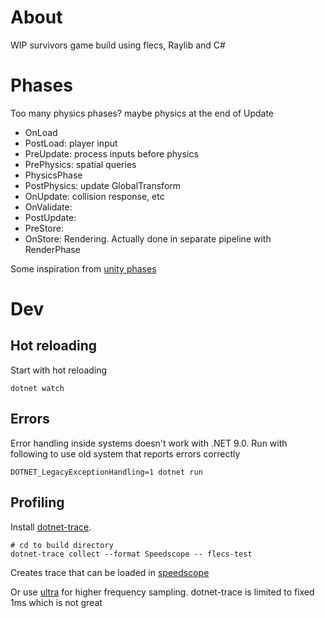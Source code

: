 # About
WIP survivors game build using flecs, Raylib and C#

# Phases
Too many physics phases? maybe physics at the end of Update

- OnLoad
- PostLoad: player input
- PreUpdate: process inputs before physics
- PrePhysics: spatial queries
- PhysicsPhase
- PostPhysics: update GlobalTransform
- OnUpdate: collision response, etc
- OnValidate: 
- PostUpdate: 
- PreStore: 
- OnStore: Rendering. Actually done in separate pipeline with RenderPhase

Some inspiration from [unity phases](https://docs.unity3d.com/6000.0/Documentation/Manual/execution-order.html)

# Dev
## Hot reloading
Start with hot reloading
```
dotnet watch
```
## Errors
Error handling inside systems doesn't work with .NET 9.0. Run with following to use old system that reports errors correctly 
```
DOTNET_LegacyExceptionHandling=1 dotnet run
```
## Profiling
Install [dotnet-trace](https://learn.microsoft.com/en-us/dotnet/core/diagnostics/dotnet-trace#install). 
```
# cd to build directory
dotnet-trace collect --format Speedscope -- flecs-test
```
Creates trace that can be loaded in [speedscope](https://www.speedscope.app/)

Or use [ultra](https://github.com/xoofx/ultra) for higher frequency sampling. dotnet-trace is limited to fixed 1ms which is not great